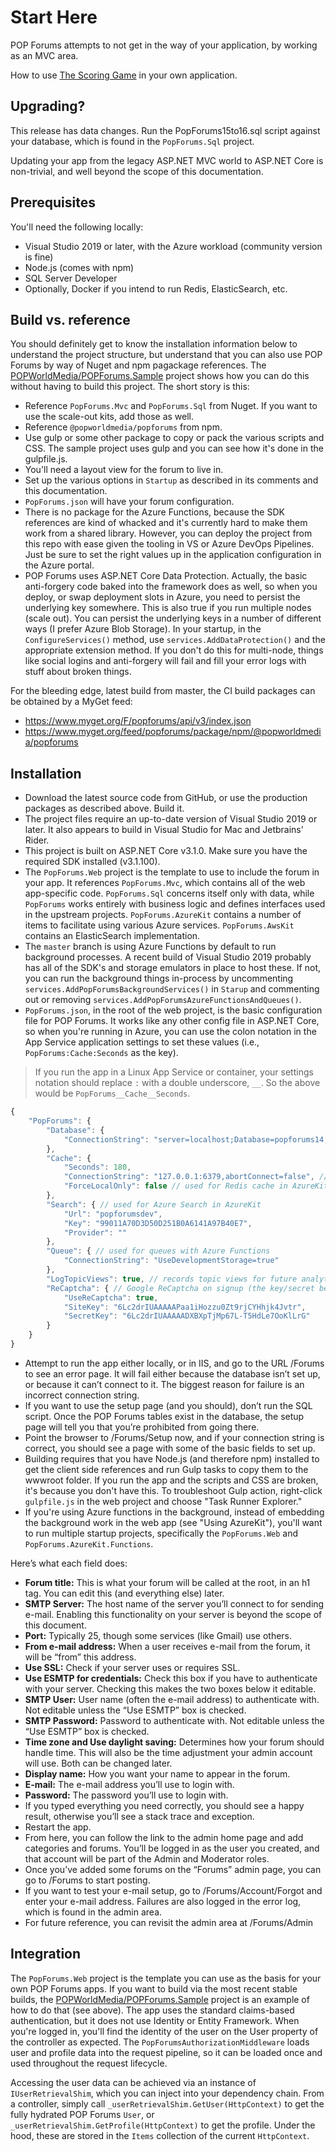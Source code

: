 # Start Here

POP Forums attempts to not get in the way of your application, by working as an MVC area.

How to use [The Scoring Game](scoringgame.md) in your own application.

## Upgrading?

This release has data changes. Run the PopForums15to16.sql script against your database, which is found in the `PopForums.Sql` project.

Updating your app from the legacy ASP.NET MVC world to ASP.NET Core is non-trivial, and well beyond the scope of this documentation.

## Prerequisites
You'll need the following locally:
* Visual Studio 2019 or later, with the Azure workload (community version is fine)
* Node.js (comes with npm)
* SQL Server Developer
* Optionally, Docker if you intend to run Redis, ElasticSearch, etc.

## Build vs. reference

You should definitely get to know the installation information below to understand the project structure, but understand that you can also use POP Forums by way of Nuget and npm pagackage references. The [POPWorldMedia/POPForums.Sample](https://github.com/POPWorldMedia/POPForums.Sample) project shows how you can do this without having to build this project. The short story is this:
* Reference `PopForums.Mvc` and `PopForums.Sql` from Nuget. If you want to use the scale-out kits, add those as well.
* Reference `@popworldmedia/popforums` from npm.
* Use gulp or some other package to copy or pack the various scripts and CSS. The sample project uses gulp and you can see how it's done in the gulpfile.js.
* You'll need a layout view for the forum to live in.
* Set up the various options in `Startup` as described in its comments and this documentation.
* `PopForums.json` will have your forum configuration.
* There is no package for the Azure Functions, because the SDK references are kind of whacked and it's currently hard to make them work from a shared library. However, you can deploy the project from this repo with ease given the tooling in VS or Azure DevOps Pipelines. Just be sure to set the right values up in the application configuration in the Azure portal.
* POP Forums uses ASP.NET Core Data Protection. Actually, the basic anti-forgery code baked into the framework does as well, so when you deploy, or swap deployment slots in Azure, you need to persist the underlying key somewhere. This is also true if you run multiple nodes (scale out). You can persist the underlying keys in a number of different ways (I prefer Azure Blob Storage). In your startup, in the `ConfigureServices()` method, use `services.AddDataProtection()` and the appropriate extension method. If you don't do this for multi-node, things like social logins and anti-forgery will fail and fill your error logs with stuff about broken things.

For the bleeding edge, latest build from master, the CI build packages can be obtained by a MyGet feed:
* https://www.myget.org/F/popforums/api/v3/index.json
* https://www.myget.org/feed/popforums/package/npm/@popworldmedia/popforums

## Installation

* Download the latest source code from GitHub, or use the production packages as described above. Build it.
* The project files require an up-to-date version of Visual Studio 2019 or later. It also appears to build in Visual Studio for Mac and Jetbrains' Rider.
* This project is built on ASP.NET Core v3.1.0. Make sure you have the required SDK installed (v3.1.100).
* The `PopForums.Web` project is the template to use to include the forum in your app. It references `PopForums.Mvc`, which contains all of the web app-specific code. `PopForums.Sql` concerns itself only with data, while `PopForums` works entirely with business logic and defines interfaces used in the upstream projects. `PopForums.AzureKit` contains a number of items to facilitate using various Azure services. `PopForums.AwsKit` contains an ElasticSearch implementation.
* The `master` branch is using Azure Functions by default to run background processes. A recent build of Visual Studio 2019 probably has all of the SDK's and storage emulators in place to host these. If not, you can run the background things in-process by uncommenting `services.AddPopForumsBackgroundServices()` in `Starup` and commenting out or removing `services.AddPopForumsAzureFunctionsAndQueues()`.
* `PopForums.json`, in the root of the web project, is the basic configuration file for POP Forums. It works like any other config file in ASP.NET Core, so when you're running in Azure, you can use the colon notation in the App Service application settings to set these values (i.e., `PopForums:Cache:Seconds` as the key).
> If you run the app in a Linux App Service or container, your settings notation should replace `:` with a double underscore, `__`. So the above would be `PopForums__Cache__Seconds`.
```js
{
	"PopForums": {
		"Database": {
			"ConnectionString": "server=localhost;Database=popforums14;Trusted_Connection=True;"
		},
		"Cache": {
			"Seconds": 180,
			"ConnectionString": "127.0.0.1:6379,abortConnect=false", // used for Redis cache in AzureKit
			"ForceLocalOnly": false // used for Redis cache in AzureKit
		},
		"Search": { // used for Azure Search in AzureKit
			"Url": "popforumsdev",
			"Key": "99011A70D3D50D251B0A6141A97B40E7",
			"Provider": ""
		},
		"Queue": { // used for queues with Azure Functions
			"ConnectionString": "UseDevelopmentStorage=true"
		},
		"LogTopicViews": true, // records topic views for future analytics
		"ReCaptcha": { // Google ReCaptcha on signup (the key/secret below works on localhost)
			"UseReCaptcha": true,
			"SiteKey": "6Lc2drIUAAAAAPaa1iHozzu0Zt9rjCYHhjk4Jvtr",
			"SecretKey": "6Lc2drIUAAAAADXBXpTjMp67L-T5HdLe7OoKlLrG"
		}
	}
}
```
* Attempt to run the app either locally, or in IIS, and go to the URL /Forums to see an error page. It will fail either because the database isn’t set up, or because it can’t connect to it. The biggest reason for failure is an incorrect connection string.
* If you want to use the setup page (and you should), don’t run the SQL script. Once the POP Forums tables exist in the database, the setup page will tell you that you’re prohibited from going there.
* Point the browser to /Forums/Setup now, and if your connection string is correct, you should see a page with some of the basic fields to set up.
* Building requires that you have Node.js (and therefore npm) installed to get the client side references and run Gulp tasks to copy them to the wwwroot folder. If you run the app and the scripts and CSS are broken, it's because you don't have this. To troubleshoot Gulp action, right-click `gulpfile.js` in the web project and choose "Task Runner Explorer."
* If you're using Azure functions in the background, instead of embedding the background work in the web app (see "Using AzureKit"), you'll want to run multiple startup projects, specifically the `PopForums.Web` and `PopForums.AzureKit.Functions`.

Here’s what each field does: 
* **Forum title:** This is what your forum will be called at the root, in an h1 tag. You can edit this (and everything else) later.
* **SMTP Server:** The host name of the server you’ll connect to for sending e-mail. Enabling this functionality on your server is beyond the scope of this document.
* **Port:** Typically 25, though some services (like Gmail) use others.
* **From e-mail address:** When a user receives e-mail from the forum, it will be “from” this address.
* **Use SSL:** Check if your server uses or requires SSL.
* **Use ESMTP for credentials:** Check this box if you have to authenticate with your server. Checking this makes the two boxes below it editable.
* **SMTP User:** User name (often the e-mail address) to authenticate with. Not editable unless the “Use ESMTP” box is checked.
* **SMTP Password:** Password to authenticate with. Not editable unless the “Use ESMTP” box is checked.
* **Time zone and Use daylight saving:** Determines how your forum should handle time. This will also be the time adjustment your admin account will use. Both can be changed later.
* **Display name:** How you want your name to appear in the forum.
* **E-mail:** The e-mail address you’ll use to login with.
* **Password:** The password you’ll use to login with.
* If you typed everything you need correctly, you should see a happy result, otherwise you’ll see a stack trace and exception.
* Restart the app.
* From here, you can follow the link to the admin home page and add categories and forums. You’ll be logged in as the user you created, and that account will be part of the Admin and Moderator roles.
* Once you’ve added some forums on the “Forums” admin page, you can go to /Forums to start posting.
* If you want to test your e-mail setup, go to /Forums/Account/Forgot and enter your e-mail address. Failures are also logged in the error log, which is found in the admin area.
* For future reference, you can revisit the admin area at /Forums/Admin

## Integration

The `PopForums.Web` project is the template you can use as the basis for your own POP Forums apps. If you want to build via the most recent stable builds, the [POPWorldMedia/POPForums.Sample](https://github.com/POPWorldMedia/POPForums.Sample) project is an example of how to do that (see above). The app uses the standard claims-based authentication, but it does not use Identity or Entity Framework. When you're logged in, you'll find the identity of the user on the User property of the controller as expected. The `PopForumsAuthorizationMiddleware` loads user and profile data into the request pipeline, so it can be loaded once and used throughout the request lifecycle.

Accessing the user data can be achieved via an instance of `IUserRetrievalShim`, which you can inject into your dependency chain. From a controller, simply call `_userRetrievalShim.GetUser(HttpContext)` to get the fully hydrated POP Forums `User`, or `_userRetrievalShim.GetProfile(HttpContext)` to get the profile. Under the hood, these are stored in the `Items` collection of the current `HttpContext`.

